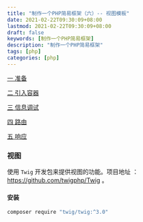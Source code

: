 ```yaml
---
title: "制作一个PHP简易框架（六）-- 视图模板"
date: 2021-02-22T09:30:09+08:00
lastmod: 2021-02-22T09:30:09+08:00
draft: false
keywords: [制作一个PHP简易框架]
description: "制作一个PHP简易框架"
tags: [php]
categories: [php]
---
```


[一 准备](https://www.caoayu.xyz/post/php-frame01)

[二 引入容器](https://www.caoayu.xyz/post/php-frame02)

[三 信息调试](https://www.caoayu.xyz/post/php-frame03)

[四 路由](https://www.caoayu.xyz/post/php-frame4)

[五 响应](https://www.caoayu.xyz/post/php-frame05)

### 视图

使用 `Twig` 开发包来提供视图的功能。项目地址 ： https://github.com/twigphp/Twig 。

#### 安装

```bash
composer require "twig/twig:^3.0"
```



